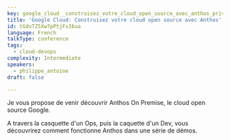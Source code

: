```yaml
---
key: google_cloud__construisez_votre_cloud_open_source_avec_anthos_private_mode
title: 'Google Cloud: Construisez votre cloud open source avec Anthos'
id: tGdvTZ5Xw7pPtjFsI6ua
language: French
talkType: conference
tags:
  - cloud-devops
complexity: Intermediate
speakers:
  - philippe_antoine
draft: false

---
```


Je vous propose de venir découvrir Anthos On Premise, le cloud open source Google.

A travers la casquette d'un Ops, puis la caquette d'un Dev, vous découvrirez comment fonctionne Anthos dans une série de démos.
